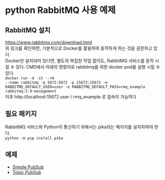 # python RabbitMQ 사용 예제

## RabbitMQ 설치

https://www.rabbitmq.com/download.html <br>
위 링크를 확인하면, 기본적으로 Docker를 활용하여 동작하게 하는 것을 권장하고 있다. <br>
Docker만 설치되어 있다면, 별도의 복잡한 작업 없이도, RabbitMQ 서비스를 동작 시킬 수 있다.
CMD에서 아래의 명령어로 rabbitmq를 위한 docker pod를 실행 시킬 수 있다. <br>
<code>docker run -d -it --rm --name rabbitmq -p 5672:5672 -p 15672:15672 -e RABBITMQ_DEFAULT_USER=user -e RABBITMQ_DEFAULT_PASS=rmq_example rabbitmq:3.9-management</code><br>
이후
http://localhost:15672
user / rmq_example 로 접속이 가능하다

## 필요 패키지

RabbitMQ 서비스와 Python이 통신하기 위해서는 pika라는 패키지를 설치하여야 한다.<br>
<code>python -m pip install pika</code>

## 예제

* [Simple PubSub](https://github.com/shinel94/python-rabbitmq-example/tree/master/simple-pub-sub)
* [Topic PubSub](https://github.com/shinel94/python-rabbitmq-example/tree/master/topic-pub-sub)
